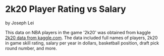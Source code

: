 # 2k20 Player Rating vs Salary

by Joseph Lei

This data on NBA players in the game '2k20' was obtained from kaggle [2k20 data from kaggle.com](https://www.kaggle.com/isaienkov/nba2k20-player-dataset). The data included full names of players, 2k20 in game skill rating, salary per year in dollars, basketball position, draft pick round number, and more. 

<script src="https://cdn.plot.ly/plotly-latest.min.js"></script>

<div>                            <div id="a919a527-6546-49dc-9572-76c31da20d3d" class="plotly-graph-div" style="height:100%; width:100%;"></div>            <script type="text/javascript">                                    window.PLOTLYENV=window.PLOTLYENV || {};                                    if (document.getElementById("a919a527-6546-49dc-9572-76c31da20d3d")) {                    Plotly.newPlot(                        "a919a527-6546-49dc-9572-76c31da20d3d",                        [{"marker": {"color": "rgb(0,30,66)", "size": 5.0}, "mode": "markers+text", "name": "country=Serbia", "showlegend": true, "text": ["2", "1", "1", "1", "1", "1", "1", "1", "1", "1", "1", "1", "1", "1", "1", "2", "1", "1", "1", "1", "1", "1", "1", "1", "1", "1", "1", "1", "1", "1", "1", "1", "1", "1", "1", "1", "1", "1", "1"], "textfont": {"color": "rgb(0,30,66)"}, "textposition": "bottom center", "type": "scatter", "x": [90], "xaxis": "x", "y": ["$27504630"], "yaxis": "y"}, {"marker": {"color": "rgb(256,200,44)", "size": 5.0}, "mode": "markers+text", "name": "country=Latvia", "showlegend": true, "text": ["2", "1", "1", "1", "1", "1", "1", "1", "1", "1", "1", "1", "1", "1", "1", "2", "1", "1", "1", "1", "1", "1", "1", "1", "1", "1", "1", "1", "1", "1", "1", "1", "1", "1", "1", "1", "1", "1", "1"], "textfont": {"color": "rgb(0,30,66)"}, "textposition": "bottom center", "type": "scatter", "x": [87], "xaxis": "x", "y": ["$27285000"], "yaxis": "y"}, {"marker": {"color": "rgb(0,150,207)", "size": 5.0}, "mode": "markers+text", "name": "country=Cameroon", "showlegend": true, "text": ["2", "1", "1", "1", "1", "1", "1", "1", "1", "1", "1", "1", "1", "1", "1", "2", "1", "1", "1", "1", "1", "1", "1", "1", "1", "1", "1", "1", "1", "1", "1", "1", "1", "1", "1", "1", "1", "1", "1"], "textfont": {"color": "rgb(0,30,66)"}, "textposition": "bottom center", "type": "scatter", "x": [87, 91], "xaxis": "x", "y": ["$2351838", "$27504630"], "yaxis": "y"}, {"marker": {"color": "rgb(30,100,0)", "size": 5.0}, "mode": "markers+text", "name": "country=Slovenia", "showlegend": true, "text": ["2", "1", "1", "1", "1", "1", "1", "1", "1", "1", "1", "1", "1", "1", "1", "2", "1", "1", "1", "1", "1", "1", "1", "1", "1", "1", "1", "1", "1", "1", "1", "1", "1", "1", "1", "1", "1", "1", "1"], "textfont": {"color": "rgb(0,30,66)"}, "textposition": "bottom center", "type": "scatter", "x": [87], "xaxis": "x", "y": ["$7683360"], "yaxis": "y"}, {"marker": {"color": "rgb(172,60,72)", "size": 5.0}, "mode": "markers+text", "name": "country=Greece", "showlegend": true, "text": ["2", "1", "1", "1", "1", "1", "1", "1", "1", "1", "1", "1", "1", "1", "1", "2", "1", "1", "1", "1", "1", "1", "1", "1", "1", "1", "1", "1", "1", "1", "1", "1", "1", "1", "1", "1", "1", "1", "1"], "textfont": {"color": "rgb(0,30,66)"}, "textposition": "bottom center", "type": "scatter", "x": [96], "xaxis": "x", "y": ["$25842697"], "yaxis": "y"}, {"marker": {"color": "rgb(89,104,122)", "size": 5.0}, "mode": "markers+text", "name": "country=Montenegro", "showlegend": true, "text": ["2", "1", "1", "1", "1", "1", "1", "1", "1", "1", "1", "1", "1", "1", "1", "2", "1", "1", "1", "1", "1", "1", "1", "1", "1", "1", "1", "1", "1", "1", "1", "1", "1", "1", "1", "1", "1", "1", "1"], "textfont": {"color": "rgb(0,30,66)"}, "textposition": "bottom center", "type": "scatter", "x": [86], "xaxis": "x", "y": ["$28000000"], "yaxis": "y"}, {"marker": {"color": "rgb(217,189,111)", "size": 5.0}, "mode": "markers+text", "name": "country=Australia", "showlegend": true, "text": ["2", "1", "1", "1", "1", "1", "1", "1", "1", "1", "1", "1", "1", "1", "1", "2", "1", "1", "1", "1", "1", "1", "1", "1", "1", "1", "1", "1", "1", "1", "1", "1", "1", "1", "1", "1", "1", "1", "1"], "textfont": {"color": "rgb(0,30,66)"}, "textposition": "bottom center", "type": "scatter", "x": [91, 87], "xaxis": "x", "y": ["$31742000", "$8113929"], "yaxis": "y"}, {"marker": {"color": "rgb(89,164,193)", "size": 5.0}, "mode": "markers+text", "name": "country=France", "showlegend": true, "text": ["2", "1", "1", "1", "1", "1", "1", "1", "1", "1", "1", "1", "1", "1", "1", "2", "1", "1", "1", "1", "1", "1", "1", "1", "1", "1", "1", "1", "1", "1", "1", "1", "1", "1", "1", "1", "1", "1", "1"], "textfont": {"color": "rgb(0,30,66)"}, "textposition": "bottom center", "type": "scatter", "x": [88], "xaxis": "x", "y": ["$25258427"], "yaxis": "y"}, {"marker": {"color": "rgb(104,139,89)", "size": 5.0}, "mode": "markers+text", "name": "country=USA", "showlegend": true, "text": ["2", "1", "1", "1", "1", "1", "1", "1", "1", "1", "1", "1", "1", "1", "1", "2", "1", "1", "1", "1", "1", "1", "1", "1", "1", "1", "1", "1", "1", "1", "1", "1", "1", "1", "1", "1", "1", "1", "1"], "textfont": {"color": "rgb(0,30,66)"}, "textposition": "bottom center", "type": "scatter", "x": [86, 87, 87, 86, 87, 86, 94, 89, 87, 86, 87, 87, 92, 87, 97, 89, 88, 88, 93, 88, 86, 88, 96, 97, 96, 86, 90, 95, 86], "xaxis": "x", "y": ["$18539130", "$21000000", "$26000000", "$26131111", "$27093018", "$27093018", "$27093019", "$27285000", "$27285000", "$27285000", "$27556959", "$27739975", "$29802321", "$32511623", "$32742000", "$32742000", "$32742000", "$32742000", "$33005556", "$34449964", "$3500000", "$3635760", "$37199000", "$37436858", "$38199000", "$38199000", "$38506482", "$40231758", "$6392760"], "yaxis": "y"}],                        {"annotations": [{"font": {"size": 16}, "showarrow": false, "text": "rating", "x": 0.5, "xanchor": "center", "xref": "paper", "y": 0, "yanchor": "top", "yref": "paper", "yshift": -30}], "showlegend": true, "template": {"data": {"bar": [{"error_x": {"color": "#2a3f5f"}, "error_y": {"color": "#2a3f5f"}, "marker": {"line": {"color": "#E5ECF6", "width": 0.5}}, "type": "bar"}], "barpolar": [{"marker": {"line": {"color": "#E5ECF6", "width": 0.5}}, "type": "barpolar"}], "carpet": [{"aaxis": {"endlinecolor": "#2a3f5f", "gridcolor": "white", "linecolor": "white", "minorgridcolor": "white", "startlinecolor": "#2a3f5f"}, "baxis": {"endlinecolor": "#2a3f5f", "gridcolor": "white", "linecolor": "white", "minorgridcolor": "white", "startlinecolor": "#2a3f5f"}, "type": "carpet"}], "choropleth": [{"colorbar": {"outlinewidth": 0, "ticks": ""}, "type": "choropleth"}], "contour": [{"colorbar": {"outlinewidth": 0, "ticks": ""}, "colorscale": [[0.0, "#0d0887"], [0.1111111111111111, "#46039f"], [0.2222222222222222, "#7201a8"], [0.3333333333333333, "#9c179e"], [0.4444444444444444, "#bd3786"], [0.5555555555555556, "#d8576b"], [0.6666666666666666, "#ed7953"], [0.7777777777777778, "#fb9f3a"], [0.8888888888888888, "#fdca26"], [1.0, "#f0f921"]], "type": "contour"}], "contourcarpet": [{"colorbar": {"outlinewidth": 0, "ticks": ""}, "type": "contourcarpet"}], "heatmap": [{"colorbar": {"outlinewidth": 0, "ticks": ""}, "colorscale": [[0.0, "#0d0887"], [0.1111111111111111, "#46039f"], [0.2222222222222222, "#7201a8"], [0.3333333333333333, "#9c179e"], [0.4444444444444444, "#bd3786"], [0.5555555555555556, "#d8576b"], [0.6666666666666666, "#ed7953"], [0.7777777777777778, "#fb9f3a"], [0.8888888888888888, "#fdca26"], [1.0, "#f0f921"]], "type": "heatmap"}], "heatmapgl": [{"colorbar": {"outlinewidth": 0, "ticks": ""}, "colorscale": [[0.0, "#0d0887"], [0.1111111111111111, "#46039f"], [0.2222222222222222, "#7201a8"], [0.3333333333333333, "#9c179e"], [0.4444444444444444, "#bd3786"], [0.5555555555555556, "#d8576b"], [0.6666666666666666, "#ed7953"], [0.7777777777777778, "#fb9f3a"], [0.8888888888888888, "#fdca26"], [1.0, "#f0f921"]], "type": "heatmapgl"}], "histogram": [{"marker": {"colorbar": {"outlinewidth": 0, "ticks": ""}}, "type": "histogram"}], "histogram2d": [{"colorbar": {"outlinewidth": 0, "ticks": ""}, "colorscale": [[0.0, "#0d0887"], [0.1111111111111111, "#46039f"], [0.2222222222222222, "#7201a8"], [0.3333333333333333, "#9c179e"], [0.4444444444444444, "#bd3786"], [0.5555555555555556, "#d8576b"], [0.6666666666666666, "#ed7953"], [0.7777777777777778, "#fb9f3a"], [0.8888888888888888, "#fdca26"], [1.0, "#f0f921"]], "type": "histogram2d"}], "histogram2dcontour": [{"colorbar": {"outlinewidth": 0, "ticks": ""}, "colorscale": [[0.0, "#0d0887"], [0.1111111111111111, "#46039f"], [0.2222222222222222, "#7201a8"], [0.3333333333333333, "#9c179e"], [0.4444444444444444, "#bd3786"], [0.5555555555555556, "#d8576b"], [0.6666666666666666, "#ed7953"], [0.7777777777777778, "#fb9f3a"], [0.8888888888888888, "#fdca26"], [1.0, "#f0f921"]], "type": "histogram2dcontour"}], "mesh3d": [{"colorbar": {"outlinewidth": 0, "ticks": ""}, "type": "mesh3d"}], "parcoords": [{"line": {"colorbar": {"outlinewidth": 0, "ticks": ""}}, "type": "parcoords"}], "pie": [{"automargin": true, "type": "pie"}], "scatter": [{"marker": {"colorbar": {"outlinewidth": 0, "ticks": ""}}, "type": "scatter"}], "scatter3d": [{"line": {"colorbar": {"outlinewidth": 0, "ticks": ""}}, "marker": {"colorbar": {"outlinewidth": 0, "ticks": ""}}, "type": "scatter3d"}], "scattercarpet": [{"marker": {"colorbar": {"outlinewidth": 0, "ticks": ""}}, "type": "scattercarpet"}], "scattergeo": [{"marker": {"colorbar": {"outlinewidth": 0, "ticks": ""}}, "type": "scattergeo"}], "scattergl": [{"marker": {"colorbar": {"outlinewidth": 0, "ticks": ""}}, "type": "scattergl"}], "scattermapbox": [{"marker": {"colorbar": {"outlinewidth": 0, "ticks": ""}}, "type": "scattermapbox"}], "scatterpolar": [{"marker": {"colorbar": {"outlinewidth": 0, "ticks": ""}}, "type": "scatterpolar"}], "scatterpolargl": [{"marker": {"colorbar": {"outlinewidth": 0, "ticks": ""}}, "type": "scatterpolargl"}], "scatterternary": [{"marker": {"colorbar": {"outlinewidth": 0, "ticks": ""}}, "type": "scatterternary"}], "surface": [{"colorbar": {"outlinewidth": 0, "ticks": ""}, "colorscale": [[0.0, "#0d0887"], [0.1111111111111111, "#46039f"], [0.2222222222222222, "#7201a8"], [0.3333333333333333, "#9c179e"], [0.4444444444444444, "#bd3786"], [0.5555555555555556, "#d8576b"], [0.6666666666666666, "#ed7953"], [0.7777777777777778, "#fb9f3a"], [0.8888888888888888, "#fdca26"], [1.0, "#f0f921"]], "type": "surface"}], "table": [{"cells": {"fill": {"color": "#EBF0F8"}, "line": {"color": "white"}}, "header": {"fill": {"color": "#C8D4E3"}, "line": {"color": "white"}}, "type": "table"}]}, "layout": {"annotationdefaults": {"arrowcolor": "#2a3f5f", "arrowhead": 0, "arrowwidth": 1}, "autotypenumbers": "strict", "coloraxis": {"colorbar": {"outlinewidth": 0, "ticks": ""}}, "colorscale": {"diverging": [[0, "#8e0152"], [0.1, "#c51b7d"], [0.2, "#de77ae"], [0.3, "#f1b6da"], [0.4, "#fde0ef"], [0.5, "#f7f7f7"], [0.6, "#e6f5d0"], [0.7, "#b8e186"], [0.8, "#7fbc41"], [0.9, "#4d9221"], [1, "#276419"]], "sequential": [[0.0, "#0d0887"], [0.1111111111111111, "#46039f"], [0.2222222222222222, "#7201a8"], [0.3333333333333333, "#9c179e"], [0.4444444444444444, "#bd3786"], [0.5555555555555556, "#d8576b"], [0.6666666666666666, "#ed7953"], [0.7777777777777778, "#fb9f3a"], [0.8888888888888888, "#fdca26"], [1.0, "#f0f921"]], "sequentialminus": [[0.0, "#0d0887"], [0.1111111111111111, "#46039f"], [0.2222222222222222, "#7201a8"], [0.3333333333333333, "#9c179e"], [0.4444444444444444, "#bd3786"], [0.5555555555555556, "#d8576b"], [0.6666666666666666, "#ed7953"], [0.7777777777777778, "#fb9f3a"], [0.8888888888888888, "#fdca26"], [1.0, "#f0f921"]]}, "colorway": ["#636efa", "#EF553B", "#00cc96", "#ab63fa", "#FFA15A", "#19d3f3", "#FF6692", "#B6E880", "#FF97FF", "#FECB52"], "font": {"color": "#2a3f5f"}, "geo": {"bgcolor": "white", "lakecolor": "white", "landcolor": "#E5ECF6", "showlakes": true, "showland": true, "subunitcolor": "white"}, "hoverlabel": {"align": "left"}, "hovermode": "closest", "mapbox": {"style": "light"}, "paper_bgcolor": "white", "plot_bgcolor": "#E5ECF6", "polar": {"angularaxis": {"gridcolor": "white", "linecolor": "white", "ticks": ""}, "bgcolor": "#E5ECF6", "radialaxis": {"gridcolor": "white", "linecolor": "white", "ticks": ""}}, "scene": {"xaxis": {"backgroundcolor": "#E5ECF6", "gridcolor": "white", "gridwidth": 2, "linecolor": "white", "showbackground": true, "ticks": "", "zerolinecolor": "white"}, "yaxis": {"backgroundcolor": "#E5ECF6", "gridcolor": "white", "gridwidth": 2, "linecolor": "white", "showbackground": true, "ticks": "", "zerolinecolor": "white"}, "zaxis": {"backgroundcolor": "#E5ECF6", "gridcolor": "white", "gridwidth": 2, "linecolor": "white", "showbackground": true, "ticks": "", "zerolinecolor": "white"}}, "shapedefaults": {"line": {"color": "#2a3f5f"}}, "ternary": {"aaxis": {"gridcolor": "white", "linecolor": "white", "ticks": ""}, "baxis": {"gridcolor": "white", "linecolor": "white", "ticks": ""}, "bgcolor": "#E5ECF6", "caxis": {"gridcolor": "white", "linecolor": "white", "ticks": ""}}, "title": {"x": 0.05}, "xaxis": {"automargin": true, "gridcolor": "white", "linecolor": "white", "ticks": "", "title": {"standoff": 15}, "zerolinecolor": "white", "zerolinewidth": 2}, "yaxis": {"automargin": true, "gridcolor": "white", "linecolor": "white", "ticks": "", "title": {"standoff": 15}, "zerolinecolor": "white", "zerolinewidth": 2}}}, "xaxis": {"anchor": "y", "domain": [0.0, 1.0]}, "yaxis": {"anchor": "x", "domain": [0.0, 1.0], "title": {"text": "salary"}}},                        {"responsive": true}                    )                };                            </script>        </div>

I chose to primarily visualize the relationship between player rating and salary, and to include additional information on the player's country of origin and draft round pick. I plotted salary and rating on the scatter plot, and did not see a signficant linear relationship between player rating and salary. From my personal knowledge, I know that the most skilled NBA players don't always take the highest pay in order to help their team's franchise in acquiring other players. I labeled each scatter plot point with the draft round number and observed that higher rated and higher paid players tend to come from the first round of the NBA draft. Finally, I colored each point with a color linked to their country of origin. Most players that are the highest rated and highest paid are from USA, versus lower rated and lower paid players tend to be from more diverse countries.

